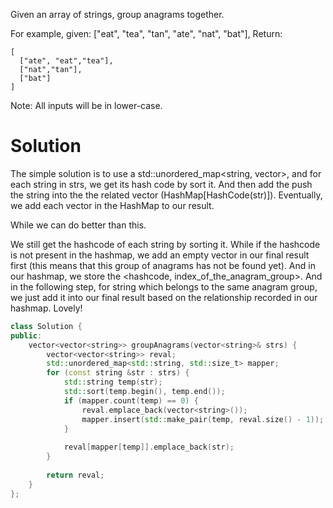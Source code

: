 Given an array of strings, group anagrams together.

For example, given: ["eat", "tea", "tan", "ate", "nat", "bat"], 
Return:

```
[
  ["ate", "eat","tea"],
  ["nat","tan"],
  ["bat"]
]
```

Note: All inputs will be in lower-case.

# Solution

The simple solution is to use a std::unordered_map<string, vector<string>>, and for each string in strs, we get its hash code by sort it. And then add the push the string into the the related vector (HashMap[HashCode(str)]). Eventually, we add each vector in the HashMap to our result.

While we can do better than this.

We still get the hashcode of each string by sorting it. While if the hashcode is not present in the hashmap, we add an empty vector in our final result first (this means that this group of anagrams has not be found yet). And in our hashmap, we store the <hashcode, index_of_the_anagram_group>. And in the following step, for string which belongs to the same anagram group, we just add it into our final result based on the relationship recorded in our hashmap. Lovely!

```cpp
class Solution {
public:
    vector<vector<string>> groupAnagrams(vector<string>& strs) {
        vector<vector<string>> reval;
        std::unordered_map<std::string, std::size_t> mapper;
        for (const string &str : strs) {
            std::string temp(str);
            std::sort(temp.begin(), temp.end());
            if (mapper.count(temp) == 0) {
                reval.emplace_back(vector<string>());
                mapper.insert(std::make_pair(temp, reval.size() - 1));
            }
            
            reval[mapper[temp]].emplace_back(str);
        }
        
        return reval;
    }
};
```
